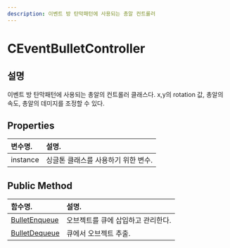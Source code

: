 ```yaml
---
description: 이벤트 방 탄막패턴에 사용되는 총알 컨트롤러
---
```


# CEventBulletController

## 설명 

이벤트 방 탄막패턴에 사용되는 총알의 컨트롤러 클래스다. x,y의 rotation 값, 총알의 속도, 총알의 데미지를 조정할 수 있다.

## Properties

| 변수명. | 설명. |
| :--- | :--- |
| instance | 싱글톤 클래스를 사용하기 위한 변수. |

## Public Method

| 함수명. | 설명. |
| :--- | :--- |
| [BulletEnqueue](untitled-3/bulletenqueue.md) | 오브젝트를 큐에 삽입하고 관리한다. |
| [BulletDequeue](untitled-3/bulletdequeue.md) | 큐에서 오브젝트 추출. |

